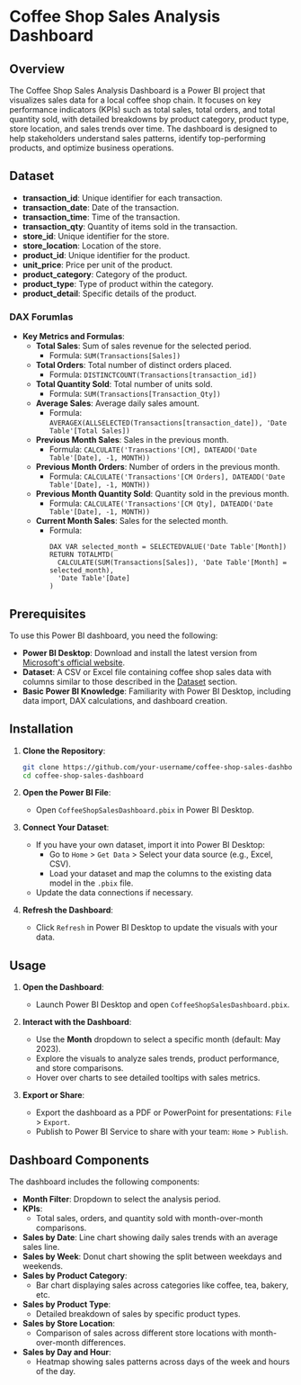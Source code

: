 # Coffee Shop Sales Analysis Dashboard


## Overview
The Coffee Shop Sales Analysis Dashboard is a Power BI project that visualizes sales data for a local coffee shop chain. It focuses on key performance indicators (KPIs) such as total sales, total orders, and total quantity sold, with detailed breakdowns by product category, product type, store location, and sales trends over time. The dashboard is designed to help stakeholders understand sales patterns, identify top-performing products, and optimize business operations.


## Dataset
- **transaction_id**: Unique identifier for each transaction.
- **transaction_date**: Date of the transaction.
- **transaction_time**: Time of the transaction.
- **transaction_qty**: Quantity of items sold in the transaction.
- **store_id**: Unique identifier for the store.
- **store_location**: Location of the store.
- **product_id**: Unique identifier for the product.
- **unit_price**: Price per unit of the product.
- **product_category**: Category of the product.
- **product_type**: Type of product within the category.
- **product_detail**: Specific details of the product.




### DAX Forumlas
- **Key Metrics and Formulas**:
  - **Total Sales**: Sum of sales revenue for the selected period.
    - Formula: `SUM(Transactions[Sales])`
  - **Total Orders**: Total number of distinct orders placed.
    - Formula: `DISTINCTCOUNT(Transactions[transaction_id])`
  - **Total Quantity Sold**: Total number of units sold.
    - Formula: `SUM(Transactions[Transaction_Qty])`
  - **Average Sales**: Average daily sales amount.
    - Formula: `AVERAGEX(ALLSELECTED(Transactions[transaction_date]), 'Date Table'[Total Sales])`
  - **Previous Month Sales**: Sales in the previous month.
    - Formula: `CALCULATE('Transactions'[CM], DATEADD('Date Table'[Date], -1, MONTH))`
  - **Previous Month Orders**: Number of orders in the previous month.
    - Formula: `CALCULATE('Transactions'[CM Orders], DATEADD('Date Table'[Date], -1, MONTH))`
  - **Previous Month Quantity Sold**: Quantity sold in the previous month.
    - Formula: `CALCULATE('Transactions'[CM Qty], DATEADD('Date Table'[Date], -1, MONTH))`
  - **Current Month Sales**: Sales for the selected month.
    - Formula: 
      ```
      DAX VAR selected_month = SELECTEDVALUE('Date Table'[Month])
      RETURN TOTALMTD(
        CALCULATE(SUM(Transactions[Sales]), 'Date Table'[Month] = selected_month),
        'Date Table'[Date]
      )
      ```

## Prerequisites
To use this Power BI dashboard, you need the following:
- **Power BI Desktop**: Download and install the latest version from [Microsoft's official website](https://powerbi.microsoft.com/en-us/downloads/).
- **Dataset**: A CSV or Excel file containing coffee shop sales data with columns similar to those described in the [Dataset](#dataset) section.
- **Basic Power BI Knowledge**: Familiarity with Power BI Desktop, including data import, DAX calculations, and dashboard creation.

## Installation
1. **Clone the Repository**:
   ```bash
   git clone https://github.com/your-username/coffee-shop-sales-dashboard.git
   cd coffee-shop-sales-dashboard
   ```

2. **Open the Power BI File**:
   - Open `CoffeeShopSalesDashboard.pbix` in Power BI Desktop.

3. **Connect Your Dataset**:
   - If you have your own dataset, import it into Power BI Desktop:
     - Go to `Home` > `Get Data` > Select your data source (e.g., Excel, CSV).
     - Load your dataset and map the columns to the existing data model in the `.pbix` file.
   - Update the data connections if necessary.

4. **Refresh the Dashboard**:
   - Click `Refresh` in Power BI Desktop to update the visuals with your data.

## Usage
1. **Open the Dashboard**:
   - Launch Power BI Desktop and open `CoffeeShopSalesDashboard.pbix`.

2. **Interact with the Dashboard**:
   - Use the **Month** dropdown to select a specific month (default: May 2023).
   - Explore the visuals to analyze sales trends, product performance, and store comparisons.
   - Hover over charts to see detailed tooltips with sales metrics.

3. **Export or Share**:
   - Export the dashboard as a PDF or PowerPoint for presentations: `File` > `Export`.
   - Publish to Power BI Service to share with your team: `Home` > `Publish`.

## Dashboard Components
The dashboard includes the following components:
- **Month Filter**: Dropdown to select the analysis period.
- **KPIs**:
  - Total sales, orders, and quantity sold with month-over-month comparisons.
- **Sales by Date**: Line chart showing daily sales trends with an average sales line.
- **Sales by Week**: Donut chart showing the split between weekdays and weekends.
- **Sales by Product Category**:
  - Bar chart displaying sales across categories like coffee, tea, bakery, etc.
- **Sales by Product Type**:
  - Detailed breakdown of sales by specific product types.
- **Sales by Store Location**:
  - Comparison of sales across different store locations with month-over-month differences.
- **Sales by Day and Hour**:
  - Heatmap showing sales patterns across days of the week and hours of the day.
